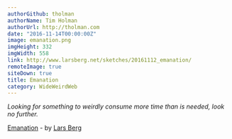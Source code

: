 ```yaml
---
authorGithub: tholman
authorName: Tim Holman
authorUrl: http://tholman.com
date: "2016-11-14T00:00:00Z"
image: emanation.png
imgHeight: 332
imgWidth: 558
link: http://www.larsberg.net/sketches/20161112_emanation/
remoteImage: true
siteDown: true
title: Emanation
category: WideWeirdWeb
---
```


_Looking for something to weirdly consume more time than is needed, look no further._

[Emanation](http://www.larsberg.net/sketches/20161112_emanation/) - by [Lars Berg](http://www.larsberg.net/)
